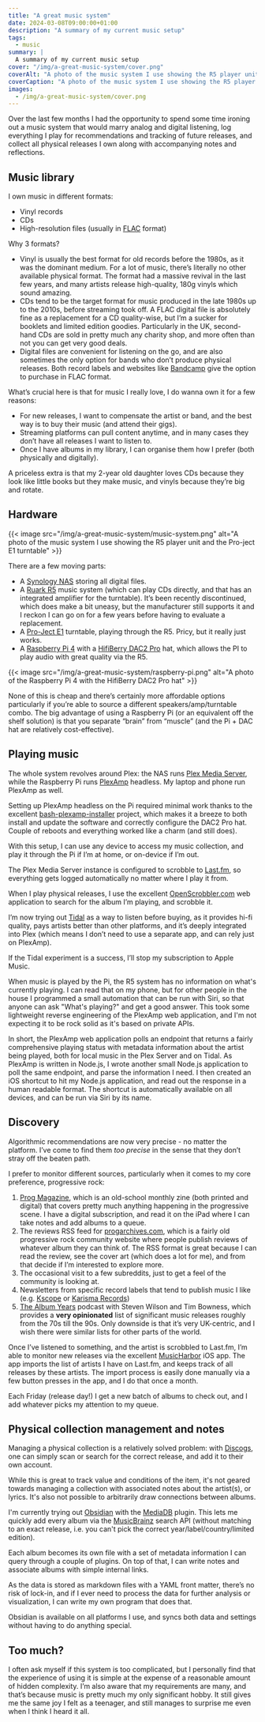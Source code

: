 ```yaml
---
title: "A great music system"
date: 2024-03-08T09:00:00+01:00
description: "A summary of my current music setup"
tags:
  - music
summary: |
  A summary of my current music setup
cover: "/img/a-great-music-system/cover.png"
coverAlt: "A photo of the music system I use showing the R5 player unit and the Pro-ject E1 turntable"
coverCaption: "A photo of the music system I use showing the R5 player unit and the Pro-ject E1 turntable"
images:
  - /img/a-great-music-system/cover.png
---
```


Over the last few months I had the opportunity to spend some time ironing out a music system that would marry analog and digital listening, log everything I play for recommendations and tracking of future releases, and collect all physical releases I own along with accompanying notes and reflections.

## Music library

I own music in different formats:

- Vinyl records
- CDs
- High-resolution files (usually in [FLAC](https://en.wikipedia.org/wiki/FLAC) format)

Why 3 formats?

- Vinyl is usually the best format for old records before the 1980s, as it was the dominant medium. For a lot of music, there’s literally no other available physical format. The format had a massive revival in the last few years, and many artists release high-quality, 180g vinyls which sound amazing.
- CDs tend to be the target format for music produced in the late 1980s up to the 2010s, before streaming took off. A FLAC digital file is absolutely fine as a replacement for a CD quality-wise, but I’m a sucker for booklets and limited edition goodies. Particularly in the UK, second-hand CDs are sold in pretty much any charity shop, and more often than not you can get very good deals.
- Digital files are convenient for listening on the go, and are also sometimes the only option for bands who don’t produce physical releases. Both record labels and websites like [Bandcamp](https://bandcamp.com) give the option to purchase in FLAC format.

What’s crucial here is that for music I really love, I do wanna own it for a few reasons:

- For new releases, I want to compensate the artist or band, and the best way is to buy their music (and attend their gigs).
- Streaming platforms can pull content anytime, and in many cases they don’t have all releases I want to listen to.
- Once I have albums in my library, I can organise them how I prefer (both physically and digitally).

A priceless extra is that my 2-year old daughter loves CDs because they look like little books but they make music, and vinyls because they’re big and rotate.

## Hardware

{{< image src="/img/a-great-music-system/music-system.png" alt="A photo of the music system I use showing the R5 player unit and the Pro-ject E1 turntable" >}}

There are a few moving parts:

- A [Synology NAS](https://www.synology.com/en-uk) storing all digital files.
- A [Ruark R5](https://www.ruarkaudio.com/products/r5-high-fidelity-music-system) music system (which can play CDs directly, and that has an integrated amplifier for the turntable). It’s been recently discontinued, which does make a bit uneasy, but the manufacturer still supports it and I reckon I can go on for a few years before having to evaluate a replacement.
- A [Pro-Ject E1](https://www.project-audio.com/en/product/e1/) turntable, playing through the R5. Pricy, but it really just works.
- A [Raspberry Pi 4](https://www.raspberrypi.com/products/raspberry-pi-4-model-b/) with a [HifiBerry DAC2 Pro](https://www.hifiberry.com/shop/boards/hifiberry-dac2-pro/) hat, which allows the PI to play audio with great quality via the R5.

{{< image src="/img/a-great-music-system/raspberry-pi.png" alt="A photo of the Raspberry Pi 4 with the HifiBerry DAC2 Pro hat" >}}

None of this is cheap and there’s certainly more affordable options particularly if you’re able to source a different speakers/amp/turntable combo. The big advantage of using a Raspberry Pi (or an equivalent off the shelf solution) is that you separate “brain” from “muscle” (and the Pi + DAC hat are relatively cost-effective).

## Playing music

The whole system revolves around Plex: the NAS runs [Plex Media Server](https://www.plex.tv/en-gb/personal-media-server/), while the Raspberry Pi runs [PlexAmp](https://www.plex.tv/plexamp/) headless. My laptop and phone run PlexAmp as well.

Setting up PlexAmp headless on the Pi required minimal work thanks to the excellent [bash-plexamp-installer](https://github.com/odinb/bash-plexamp-installer) project, which makes it a breeze to both install and update the software and correctly configure the DAC2 Pro hat. Couple of reboots and everything worked like a charm (and still does).

With this setup, I can use any device to access my music collection, and play it through the Pi if I’m at home, or on-device if I’m out.

The Plex Media Server instance is configured to scrobble to [Last.fm](Last.fm), so everything gets logged automatically no matter where I play it from.

When I play physical releases, I use the excellent [OpenScrobbler.com](OpenScrobbler.com) web application to search for the album I’m playing, and scrobble it.

I’m now trying out [Tidal](https://tidal.com) as a way to listen before buying, as it provides hi-fi quality, pays artists better than other platforms, and it’s deeply integrated into Plex (which means I don’t need to use a separate app, and can rely just on PlexAmp).

If the Tidal experiment is a success, I’ll stop my subscription to Apple Music.

When music is played by the Pi, the R5 system has no information on what's currently playing. I can read that on my phone, but for other people in the house I programmed a small automation that can be run with Siri, so that anyone can ask "What's playing?" and get a good answer. This took some lightweight reverse engineering of the PlexAmp web application, and I'm not expecting it to be rock solid as it's based on private APIs.

In short, the PlexAmp web application polls an endpoint that returns a fairly comprehensive playing status with metadata information about the artist being played, both for local music in the Plex Server and on Tidal. As PlexAmp is written in Node.js, I wrote another small Node.js application to poll the same endpoint, and parse the information I need. I then created an iOS shortcut to hit my Node.js application, and read out the response in a human readable format. The shortcut is automatically available on all devices, and can be run via Siri by its name.
 
## Discovery
 
Algorithmic recommendations are now very precise - no matter the platform. I’ve come to find them _too precise_ in the sense that they don’t stray off the beaten path.

I prefer to monitor different sources, particularly when it comes to my core preference, progressive rock:
 
1. [Prog Magazine](https://www.loudersound.com/prog), which is an old-school monthly zine (both printed and digital) that covers pretty much anything happening in the progressive scene. I have a digital subscription, and read it on the iPad where I can take notes and add albums to a queue.
2. The reviews RSS feed for [progarchives.com](progarchives.com), which is a fairly old progressive rock community website where people publish reviews of whatever album they can think of. The RSS format is great because I can read the review, see the cover art (which does a lot for me), and from that decide if I’m interested to explore more.
3. The occasional visit to a few subreddits, just to get a feel of the community is looking at.
4. Newsletters from specific record labels that tend to publish music I like (e.g. [Kscope]([https://kscopemusic.com](https://kscopemusic.com/)) or [Karisma Records]([https://www.karismarecords.no](https://www.karismarecords.no/))) 
5. [The Album Years]([https://thealbumyears.com](https://thealbumyears.com/)) podcast with Steven Wilson and Tim Bowness, which provides a **very opinionated** list of significant music releases roughly from the 70s till the 90s. Only downside is that it’s very UK-centric, and I wish there were similar lists for other parts of the world.

Once I’ve listened to something, and the artist is scrobbled to Last.fm, I’m able to monitor new releases via the excellent [MusicHarbor]([https://apps.apple.com/us/app/musicharbor-track-new-music/id1440405750](https://apps.apple.com/us/app/musicharbor-track-new-music/id1440405750)) iOS app. The app imports the list of artists I have on Last.fm, and keeps track of all releases by these artists. The import process is easily done manually via a few button presses in the app, and I do that once a month.

Each Friday (release day!) I get a new batch of albums to check  out, and I add whatever picks my attention to my queue.

## Physical collection management and notes

Managing a physical collection is a relatively solved problem: with [Discogs](https://discogs.com), one can simply scan or search for the correct release, and add it to their own account.

While this is great to track value and conditions of the item, it's not geared towards managing a collection with associated notes about the artist(s), or lyrics. It's also not possible to arbitrarily draw connections between albums.

I'm currently trying out [Obsidian]([https://obsidian.md](https://obsidian.md/)) with the [MediaDB](https://github.com/mProjectsCode/obsidian-media-db-plugin) plugin. This lets me quickly add every album via the [MusicBrainz](https://musicbrainz.org/) search API (without matching to an exact release, i.e. you can't pick the correct year/label/country/limited edition).

Each album becomes its own file with a set of metadata information I can query through a couple of plugins. On top of that, I can write notes and associate albums with simple internal links.

As the data is stored as markdown files with a YAML front matter, there’s no risk of lock-in, and if I ever need to process the data for further analysis or visualization, I can write my own program that does that.

Obsidian is available on all platforms I use, and syncs both data and settings without having to do anything special.

## Too much?

I often ask myself if this system is too complicated, but I personally find that the experience of using it is simple at the expense of a reasonable amount of hidden complexity. I’m also aware that my requirements are many, and that’s because music is pretty much my only significant hobby. It still gives me the same joy I felt as a teenager, and still manages to surprise me even when I think I heard it all.

